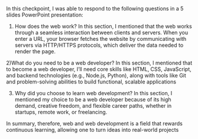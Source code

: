 In this checkpoint, I was able to respond to the following questions in a 5 slides PowerPoint presentation: 
1) How does the web work? In this section, I mentioned that the web works through a seamless interaction between clients and servers. When you enter a URL, your browser fetches the website by communicating with servers via HTTP/HTTPS protocols, which deliver the data needed to render the page. 
 
 2)What do you need to be a web developer? In this section, I mentioned that to become a web developer, I’ll need core skills like HTML, CSS, JavaScript, and backend technologies (e.g., Node.js, Python), along with tools like Git and problem-solving abilities to build functional, scalable applications 
 
 3) Why did you choose to learn web development? In this section, I mentioned my choice to be a web developer because of its high demand, creative freedom, and flexible career paths, whether in startups, remote work, or freelancing. 

In summary, therefore, web and web development is a field that rewards continuous learning, allowing one to turn ideas into real-world projects
